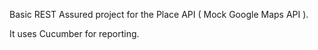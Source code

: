 Basic REST Assured project for the Place API ( Mock Google Maps API ).

It uses Cucumber for reporting.
